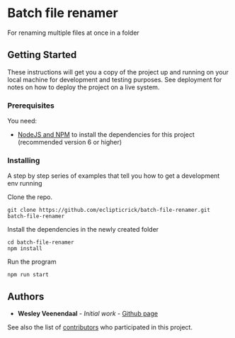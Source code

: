 # Batch file renamer

For renaming multiple files at once in a folder
## Getting Started

These instructions will get you a copy of the project up and running on your local machine for development and testing purposes. See deployment for notes on how to deploy the project on a live system.

### Prerequisites

You need:
* [NodeJS and NPM](https://nodejs.org/) to install the dependencies for this project (recommended version 6 or higher)


### Installing

A step by step series of examples that tell you how to get a development env running

Clone the repo.
```
git clone https://github.com/eclipticrick/batch-file-renamer.git batch-file-renamer
```

Install the dependencies in the newly created folder

```
cd batch-file-renamer
npm install
```

Run the program
```
npm run start
```

## Authors

* **Wesley Veenendaal** - *Initial work* - [Github page](https://github.com/eclipticrick)

See also the list of [contributors](https://github.com/eclipticrick/batch-file-renamer/contributors) who participated in this project.

